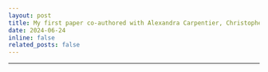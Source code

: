 ```yaml
---
layout: post
title: My first paper co-authored with Alexandra Carpentier, Christophe Giraud and Nicolas Verzelen is now available as a peprint on Hal and ArXiv
date: 2024-06-24
inline: false
related_posts: false
---
```


---
